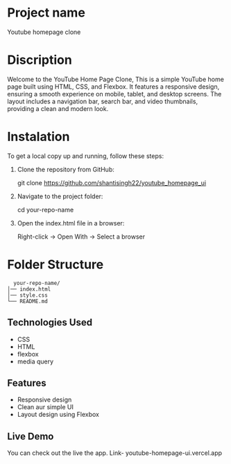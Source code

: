 # Project name

Youtube homepage clone

# Discription

Welcome to the YouTube Home Page Clone, This is a simple YouTube home page built using HTML, CSS, and Flexbox. It features a responsive design, ensuring a smooth experience on mobile, tablet, and desktop screens. The layout includes a navigation bar, search bar, and video thumbnails, providing a clean and modern look. 

# Instalation

To get a local copy up and running, follow these steps:

1. Clone the repository from GitHub:

    git clone https://github.com/shantisingh22/youtube_homepage_ui
    
2. Navigate to the project folder:

    cd your-repo-name
    
3. Open the index.html file in a browser:

   Right-click → Open With → Select a browser
   
# Folder Structure
  
      your-repo-name/ 
    │── index.html 
    │── style.css 
    └── README.md 

## Technologies Used

- CSS
- HTML
- flexbox
- media query

## Features

- Responsive design
- Clean aur simple UI
- Layout design using Flexbox


## Live Demo
You can check out the live the app. Link- youtube-homepage-ui.vercel.app



